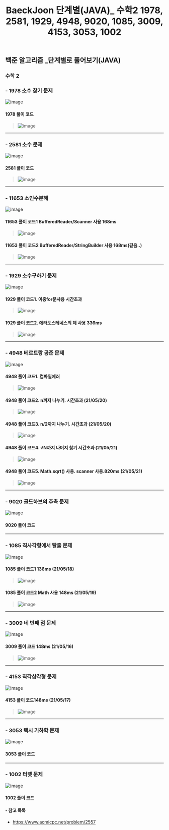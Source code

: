 ﻿---
layout: single
title: "BaeckJoon 단계별(JAVA)_ 수학2 1978, 2581, 1929, 4948, 9020, 1085, 3009, 4153, 3053, 1002"
read_time: true
categories: 
 - BaeckJoon 
tags: 
 - Algorithm
 - BaeckJoon 
last_modified_at: '2020-07-18 23:21:00 +0800'
toc: true
toc_sticky: true
toc_label: 목차
---
## 백준 알고리즘 _단계별로 풀어보기(JAVA)
### 수학 2 
### - 1978 소수 찾기 문제
![image](https://user-images.githubusercontent.com/66898243/87558442-12537280-c6f4-11ea-8acc-91451a4199ed.png)

#### 1978 풀이 코드
>  ![image](https://user-images.githubusercontent.com/66898243/89734669-7cafc680-da98-11ea-9018-f030b7c19bfc.png)
***
### - 2581 소수 문제
![image](https://user-images.githubusercontent.com/66898243/87558524-27c89c80-c6f4-11ea-9ff0-460c567801bd.png)

#### 2581 풀이 코드
>  ![image](https://user-images.githubusercontent.com/66898243/89734669-7cafc680-da98-11ea-9018-f030b7c19bfc.png)
*** 
### - 11653 소인수분해
![image](https://user-images.githubusercontent.com/66898243/117808469-e2371a80-b297-11eb-8e17-f5fce3639bde.png)

#### 11653 풀이 코드1 BufferedReader/Scanner 사용 168ms
> ![image](https://user-images.githubusercontent.com/66898243/117813096-a2733180-b29d-11eb-856a-4f1a906725b8.png)
#### 11653 풀이 코드2 BufferedReader/StringBuilder 사용 168ms(같음..)
> ![image](https://user-images.githubusercontent.com/66898243/117813373-f847d980-b29d-11eb-83e1-1495b605c0ec.png)
***
### - 1929 소수구하기 문제
![image](https://user-images.githubusercontent.com/66898243/118285303-45c97e00-b50c-11eb-8dc6-b2eeb7e2fc77.png)

#### 1929 풀이 코드1. 이중for문사용 시간초과
>  ![image](https://user-images.githubusercontent.com/66898243/118287515-7ad6d000-b50e-11eb-863c-1295fd8e5d1c.png)
#### 1929 풀이 코드2. [에라토스테네스의 체](https://ko.wikipedia.org/wiki/%EC%97%90%EB%9D%BC%ED%86%A0%EC%8A%A4%ED%85%8C%EB%84%A4%EC%8A%A4%EC%9D%98_%EC%B2%B4) 사용 336ms
>  ![image](https://user-images.githubusercontent.com/66898243/118364453-70323e80-b5d3-11eb-998b-fd06495d20e5.png)
***
### - 4948 베르트랑 공준 문제
![image](https://user-images.githubusercontent.com/66898243/118990872-393a9f00-b9be-11eb-82bb-3071e7aa5cb5.png)

#### 4948 풀이 코드1. 컴파일에러
>  ![image](https://user-images.githubusercontent.com/66898243/90650093-69f67800-e276-11ea-82df-8a4d5699e53b.png)

#### 4948 풀이 코드2. n까지 나누기. 시간초과 (21/05/20)
>  ![image](https://user-images.githubusercontent.com/66898243/118999376-2ecfd380-b9c5-11eb-98bf-a7ee5d6fde16.png)

#### 4948 풀이 코드3. n/2까지 나누기. 시간초과 (21/05/20)
>  ![image](https://user-images.githubusercontent.com/66898243/118999700-75bdc900-b9c5-11eb-91a6-8dfc2816c083.png)

#### 4948 풀이 코드4. √N까지 나머지 찾기 시간초과 (21/05/21)
>  ![image](https://user-images.githubusercontent.com/66898243/119152302-280b9400-ba8b-11eb-81c9-77f9525f6794.png)

#### 4948 풀이 코드5. Math.sqrt() 사용. scanner 사용.820ms (21/05/21)
>  ![image](https://user-images.githubusercontent.com/66898243/119156386-280d9300-ba8f-11eb-9687-21c8f8254f55.png)

***
### - 9020 골드하브의 추측 문제
![image](https://user-images.githubusercontent.com/66898243/87558804-7bd38100-c6f4-11ea-9080-0c221c1529ad.png)

#### 9020 풀이 코드
>  
***
### - 1085 직사각형에서 탈출 문제 
![image](https://user-images.githubusercontent.com/66898243/118651768-d9f35800-b820-11eb-9e65-f07965466e89.png)

#### 1085 풀이 코드1 136ms  (21/05/18)
>  ![image](https://user-images.githubusercontent.com/66898243/118653754-d19c1c80-b822-11eb-9618-42792372f67f.png)

#### 1085 풀이 코드2 Math 사용 148ms (21/05/19)
>  ![image](https://user-images.githubusercontent.com/66898243/118821360-222e7b00-b8f2-11eb-9fd9-e0841a02f929.png)

***
### - 3009 네 번째 점 문제 
![image](https://user-images.githubusercontent.com/66898243/118397080-50f7e780-b68d-11eb-9096-8ae288e466f6.png)

#### 3009 풀이 코드 148ms (21/05/16)
>  ![image](https://user-images.githubusercontent.com/66898243/118398406-6b34c400-b693-11eb-8359-8fe29540881e.png)
***
### - 4153 직각삼각형 문제 
![image](https://user-images.githubusercontent.com/66898243/118492365-e7dea580-b75a-11eb-982f-5d6c4188995e.png)

#### 4153 풀이 코드148ms (21/05/17)
>  ![image](https://user-images.githubusercontent.com/66898243/118492294-d7c6c600-b75a-11eb-9b16-8f2acb8a262c.png)
***
### - 3053 택시 기하학 문제
![image](https://user-images.githubusercontent.com/66898243/87558751-6b230b00-c6f4-11ea-982a-bf34c1a5f5e2.png)

#### 3053 풀이 코드
> 
***
### - 1002 터렛 문제
![image](https://user-images.githubusercontent.com/66898243/87558751-6b230b00-c6f4-11ea-982a-bf34c1a5f5e2.png)

#### 1002 풀이 코드
> 

#### - 참고 목록
- https://www.acmicpc.net/problem/2557